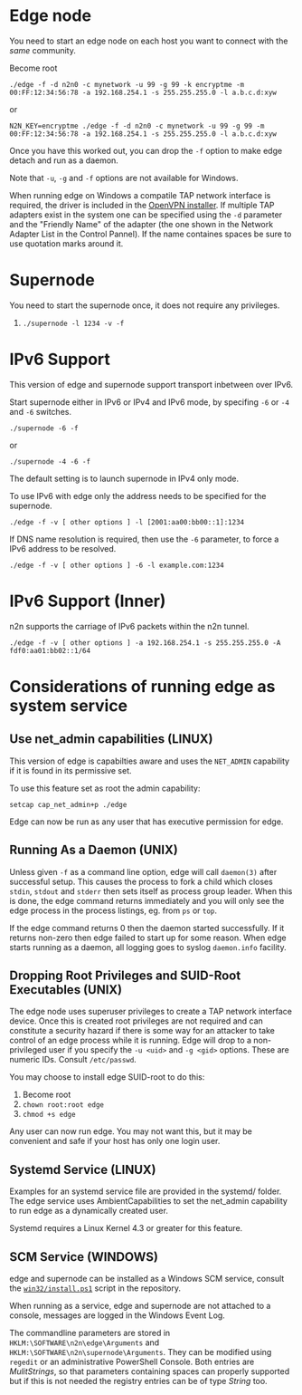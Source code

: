 

# Edge node

You need to start an edge node on each host you want to connect with the *same*
community.

Become root
```
./edge -f -d n2n0 -c mynetwork -u 99 -g 99 -k encryptme -m 00:FF:12:34:56:78 -a 192.168.254.1 -s 255.255.255.0 -l a.b.c.d:xyw
```
or
```
N2N_KEY=encryptme ./edge -f -d n2n0 -c mynetwork -u 99 -g 99 -m 00:FF:12:34:56:78 -a 192.168.254.1 -s 255.255.255.0 -l a.b.c.d:xyw
```

Once you have this worked out, you can drop the `-f` option to make edge detach
and run as a daemon.

Note that `-u`, `-g` and `-f` options are not available for Windows.

When running edge on Windows a compatile TAP network interface is required, the driver is included in the
[OpenVPN installer](https://openvpn.net/index.php/open-source/downloads.html). If multiple TAP adapters
exist in the system one can be specified using the `-d` parameter and the "Friendly Name" of the adapter
(the one shown in the Network Adapter List in the Control Pannel). If the name containes spaces be sure to use quotation marks around it.

# Supernode

You need to start the supernode once, it does not require any privileges.

1. `./supernode -l 1234 -v -f`

# IPv6 Support

This version of edge and supernode support transport inbetween over IPv6.

Start supernode either in IPv6 or IPv4 and IPv6 mode, by specifing `-6` or `-4` and `-6` switches.

```
./supernode -6 -f
```
or
```
./supernode -4 -6 -f
```

The default setting is to launch supernode in IPv4 only mode.

To use IPv6 with edge only the address needs to be specified for
the supernode.

```
./edge -f -v [ other options ] -l [2001:aa00:bb00::1]:1234
```

If DNS name resolution is required, then use the `-6` parameter,
to force a IPv6 address to be resolved.

```
./edge -f -v [ other options ] -6 -l example.com:1234
```


# IPv6 Support (Inner)

n2n supports the carriage of IPv6 packets within the n2n tunnel.

```
./edge -f -v [ other options ] -a 192.168.254.1 -s 255.255.255.0 -A fdf0:aa01:bb02::1/64
```

# Considerations of running edge as system service

## Use net_admin capabilities (LINUX)

This version of edge is capabilties aware and uses the `NET_ADMIN` capability if it is found
in its permissive set.

To use this feature set as root the admin capability:
```
setcap cap_net_admin+p ./edge
```

Edge can now be run as any user that has executive permission for edge.


## Running As a Daemon (UNIX)

Unless given `-f` as a command line option, edge will call `daemon(3)` after
successful setup. This causes the process to fork a child which closes `stdin`,
`stdout` and `stderr` then sets itself as process group leader. When this is done,
the edge command returns immediately and you will only see the edge process in
the process listings, eg. from `ps` or `top`.

If the edge command returns 0 then the daemon started successfully. If it
returns non-zero then edge failed to start up for some reason. When edge starts
running as a daemon, all logging goes to syslog `daemon.info` facility.


## Dropping Root Privileges and SUID-Root Executables (UNIX)

The edge node uses superuser privileges to create a TAP network interface
device. Once this is created root privileges are not required and can constitute
a security hazard if there is some way for an attacker to take control of an
edge process while it is running. Edge will drop to a non-privileged user if you
specify the `-u <uid>` and `-g <gid>` options. These are numeric IDs. Consult `/etc/passwd`.

You may choose to install edge SUID-root to do this:

1. Become root
2. `chown root:root edge`
3. `chmod +s edge`

Any user can now run edge. You may not want this, but it may be convenient and
safe if your host has only one login user.

## Systemd Service (LINUX)

Examples for an systemd service file are provided in the systemd/ folder.
The edge service uses AmbientCapabilities to set the net_admin capability
to run edge as a dynamically created user.

Systemd requires a Linux Kernel 4.3 or greater for this feature.


## SCM Service (WINDOWS)

edge and supernode can be installed as a Windows SCM service, consult the [`win32/install.ps1`](win32/install.ps1)
script in the repository.

When running as a service, edge and supernode are not attached to
a console, messages are logged in the Windows Event Log.

The commandline parameters are stored in `HKLM:\SOFTWARE\n2n\edge\Arguments` and `HKLM:\SOFTWARE\n2n\supernode\Arguments`.
They can be modified using `regedit` or an administrative PowerShell Console. Both entries are *MulitStrings*, so that parameters
containing spaces can properly supported but if this is not needed the registry entries can be of type *String* too.

